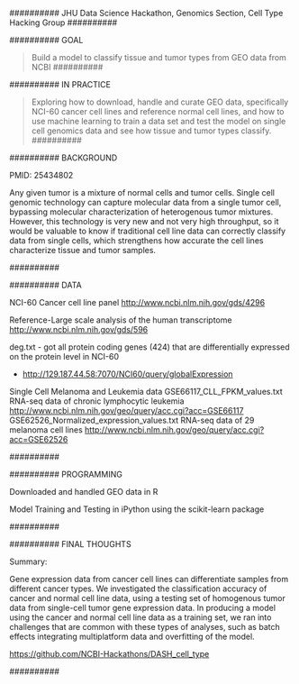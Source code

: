 ##########
JHU Data Science Hackathon, Genomics Section, Cell Type Hacking Group
##########

##########
GOAL

>Build a model to classify tissue and tumor types from GEO data from NCBI 
##########

##########
IN PRACTICE

>Exploring how to download, handle and curate GEO data, specifically NCI-60 cancer cell lines and reference normal cell lines, and how to use machine learning to train a data set and test the model on single cell genomics data and see how tissue and tumor types classify.
##########

##########
BACKGROUND

PMID: 25434802

Any given tumor is a mixture of normal cells and tumor cells. Single cell genomic technology can capture molecular data from a single tumor cell, bypassing molecular characterization of heterogenous tumor mixtures. However, this technology is very new and not very high throughput, so it would be valuable to know if traditional cell line data can correctly classify data from single cells, which strengthens how accurate the cell lines characterize tissue and tumor samples.
 
##########

##########
DATA

NCI-60 Cancer cell line panel http://www.ncbi.nlm.nih.gov/gds/4296

Reference-Large scale analysis of the human transcriptome http://www.ncbi.nlm.nih.gov/gds/596

deg.txt - got all protein coding genes (424) that are differentially expressed on the protein level in NCI-60
- http://129.187.44.58:7070/NCI60/query/globalExpression

Single Cell Melanoma and Leukemia data
GSE66117_CLL_FPKM_values.txt RNA-seq data of chronic lymphocytic leukemia http://www.ncbi.nlm.nih.gov/geo/query/acc.cgi?acc=GSE66117
GSE62526_Normalized_expression_values.txt RNA-seq data of 29 melanoma cell lines http://www.ncbi.nlm.nih.gov/geo/query/acc.cgi?acc=GSE62526

##########

##########
PROGRAMMING

Downloaded and handled GEO data in R

Model Training and Testing in iPython using the scikit-learn package

##########

##########
FINAL THOUGHTS

Summary:

Gene expression data from cancer cell lines can differentiate samples from different cancer types. We investigated the classification accuracy of cancer and normal cell line data, using a testing set of homogenous tumor data from single-cell tumor gene expression data. In producing a model using the cancer and normal cell line data as a training set, we ran into challenges that are common with these types of analyses, such as batch effects integrating multiplatform data and overfitting of the model. 

https://github.com/NCBI-Hackathons/DASH_cell_type


##########
